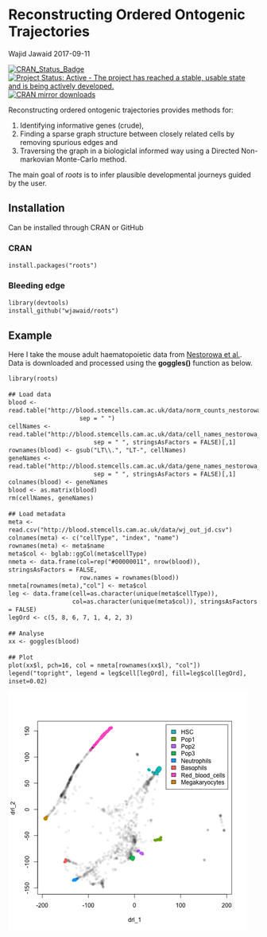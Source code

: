 Reconstructing Ordered Ontogenic Trajectories
================
Wajid Jawaid
2017-09-11

<!-- README.md is generated from README.Rmd. Please edit that file -->



[![CRAN\_Status\_Badge](http://www.r-pkg.org/badges/version/roots)](https://cran.r-project.org/package=roots) [![Project Status: Active - The project has reached a stable, usable state and is being actively developed.](http://www.repostatus.org/badges/latest/active.svg)](http://www.repostatus.org/#active) [![CRAN mirror downloads](http://cranlogs.r-pkg.org/badges/roots)](https://cran.r-project.org/package=roots/)

Reconstructing ordered ontogenic trajectories provides methods for:

1.  Identifying informative genes (crude),
2.  Finding a sparse graph structure between closely related cells by removing spurious edges and
3.  Traversing the graph in a biologiclal informed way using a Directed Non-markovian Monte-Carlo method.

The main goal of *roots* is to infer plausible developmental journeys guided by the user.

Installation
------------

Can be installed through CRAN or GitHub

### CRAN

``` {.r}
install.packages("roots")
```

### Bleeding edge

``` {.r}
library(devtools)
install_github("wjawaid/roots")
```

Example
-------

Here I take the mouse adult haematopoietic data from [Nestorowa et al.](http://www.bloodjournal.org/content/early/2016/06/30/blood-2016-05-716480). Data is downloaded and processed using the **goggles()** function as below.

``` {.r}
library(roots)

## Load data
blood <- read.table("http://blood.stemcells.cam.ac.uk/data/norm_counts_nestorowa_data.txt",
                    sep = " ")
cellNames <- read.table("http://blood.stemcells.cam.ac.uk/data/cell_names_nestorowa_data.txt",
                        sep = " ", stringsAsFactors = FALSE)[,1]
rownames(blood) <- gsub("LT\\.", "LT-", cellNames)
geneNames <- read.table("http://blood.stemcells.cam.ac.uk/data/gene_names_nestorowa_data.txt",
                        sep = " ", stringsAsFactors = FALSE)[,1]
colnames(blood) <- geneNames
blood <- as.matrix(blood)
rm(cellNames, geneNames)

## Load metadata
meta <- read.csv("http://blood.stemcells.cam.ac.uk/data/wj_out_jd.csv")
colnames(meta) <- c("cellType", "index", "name")
rownames(meta) <- meta$name
meta$col <- bglab::ggCol(meta$cellType)
nmeta <- data.frame(col=rep("#00000011", nrow(blood)), stringsAsFactors = FALSE,
                    row.names = rownames(blood))
nmeta[rownames(meta),"col"] <- meta$col
leg <- data.frame(cell=as.character(unique(meta$cellType)),
                  col=as.character(unique(meta$col)), stringsAsFactors = FALSE)
legOrd <- c(5, 8, 6, 7, 1, 4, 2, 3)

## Analyse
xx <- goggles(blood)

## Plot
plot(xx$l, pch=16, col = nmeta[rownames(xx$l), "col"])
legend("topright", legend = leg$cell[legOrd], fill=leg$col[legOrd], inset=0.02)
```

![Output from goggle() function](./vignettes/example.png)
